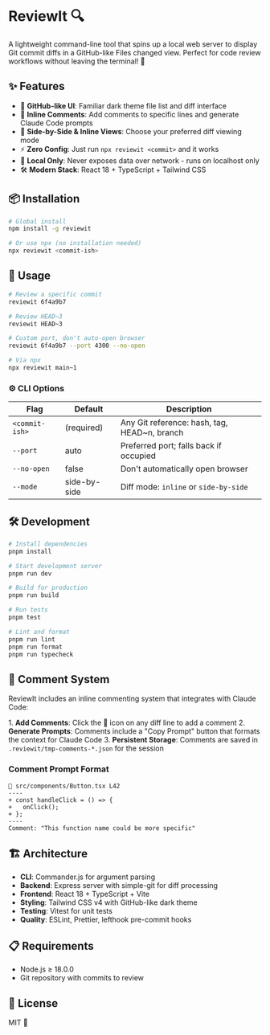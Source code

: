 # ReviewIt 🔍

A lightweight command-line tool that spins up a local web server to display Git commit diffs in a GitHub-like Files changed view. Perfect for code review workflows without leaving the terminal! 🚀

## ✨ Features

- 🌙 **GitHub-like UI**: Familiar dark theme file list and diff interface
- 💬 **Inline Comments**: Add comments to specific lines and generate Claude Code prompts
- 🔄 **Side-by-Side & Inline Views**: Choose your preferred diff viewing mode
- ⚡ **Zero Config**: Just run `npx reviewit <commit>` and it works
- 🔐 **Local Only**: Never exposes data over network - runs on localhost only
- 🛠️ **Modern Stack**: React 18 + TypeScript + Tailwind CSS

## 📦 Installation

```bash
# Global install
npm install -g reviewit

# Or use npx (no installation needed) 
npx reviewit <commit-ish>
```

## 🚀 Usage

```bash
# Review a specific commit
reviewit 6f4a9b7

# Review HEAD~3
reviewit HEAD~3

# Custom port, don't auto-open browser  
reviewit 6f4a9b7 --port 4300 --no-open

# Via npx
npx reviewit main~1
```

### ⚙️ CLI Options

| Flag | Default | Description |
|------|---------|-------------|
| `<commit-ish>` | (required) | Any Git reference: hash, tag, HEAD~n, branch |
| `--port` | auto | Preferred port; falls back if occupied |
| `--no-open` | false | Don't automatically open browser |
| `--mode` | side-by-side | Diff mode: `inline` or `side-by-side` |

## 🛠️ Development

```bash
# Install dependencies
pnpm install

# Start development server
pnpm run dev

# Build for production
pnpm run build

# Run tests
pnpm test

# Lint and format
pnpm run lint
pnpm run format
pnpm run typecheck
```

## 💬 Comment System

ReviewIt includes an inline commenting system that integrates with Claude Code:

1.️ **Add Comments**: Click the 💬 icon on any diff line to add a comment
2. **Generate Prompts**: Comments include a "Copy Prompt" button that formats the context for Claude Code
3. **Persistent Storage**: Comments are saved in `.reviewit/tmp-comments-*.json` for the session

### Comment Prompt Format

```
📄 src/components/Button.tsx L42
----
+ const handleClick = () => {
+   onClick();  
+ };
----
Comment: "This function name could be more specific"
```

## 🏗️ Architecture

- **CLI**: Commander.js for argument parsing
- **Backend**: Express server with simple-git for diff processing  
- **Frontend**: React 18 + TypeScript + Vite
- **Styling**: Tailwind CSS v4 with GitHub-like dark theme
- **Testing**: Vitest for unit tests
- **Quality**: ESLint, Prettier, lefthook pre-commit hooks

## 📋 Requirements

- Node.js ≥ 18.0.0
- Git repository with commits to review

## 📄 License

MIT 📝